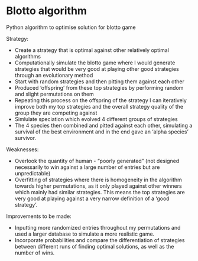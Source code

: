 # Blotto algorithm 

Python algorithm to optimise solution for blotto game 

Strategy:
- Create a strategy that is optimal against other relatively optimal algorithms
- Computationally simulate the blotto game where I would generate strategies that would be very good at playing other good strategies through an evolutionary method
- Start with random strategies and then pitting them against each other 
- Produced ‘offspring’ from these top strategies by performing random and slight permutations on them
- Repeating this process on the offspring of the strategy I can iteratively improve both my top strategies and the overall strategy quality of the group they are competing against
- Simlulate speciation which evolved 4 different groups of strategies 
- The 4 species then combined and pitted against each other, simulating a survival of the best environment and in the end gave an ‘alpha species’ survivor. 

Weaknesses:
- Overlook the quantity of human - “poorly generated” (not designed necessarily to win against a large number of entries but are unpredictable)
- Overfitting of strategies where there is homogeneity in the algorithm towards higher permutations, as it only played against other winners which mainly had similar strategies. This means the top strategies are very good at playing against a very narrow definition of a ‘good strategy’.

Improvements to be made: 
- Inputting more randomized entries throughout my permutations and used a larger database to simulate a more realistic game.
- Incorporate probabilities and compare the differentiation of strategies between different runs of finding optimal solutions, as well as the number of wins.
